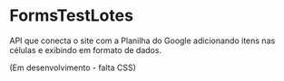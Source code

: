 # FormsTestLotes
API que conecta o site com a Planilha do Google adicionando itens nas células e exibindo em formato de dados.

(Em desenvolvimento - falta CSS)
